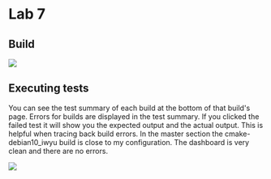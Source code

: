 # Lab 7
 
## Build

<img src="https://user-images.githubusercontent.com/85704037/160250380-e826344a-ff01-42c9-8f65-f3fd0f4e7511.JPG" >


## Executing tests

You can see the test summary of each build at the bottom of that build's page. Errors for builds are displayed in the test summary. If you clicked the failed test it will show you
the expected output and the actual output. This is helpful when tracing back build errors. In the master section the cmake-debian10_iwyu build is close to my configuration.
The dashboard is very clean and there are no errors. 


<img src="https://user-images.githubusercontent.com/85704037/160250461-8320e84e-faf5-4322-8c04-2ff6f8d302b0.JPG">
